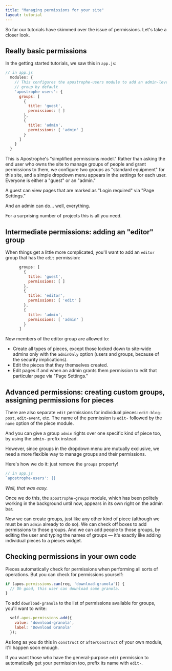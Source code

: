 ```yaml
---
title: "Managing permissions for your site"
layout: tutorial
---
```


So far our tutorials have skimmed over the issue of permissions. Let's take a closer look.

## Really basic permissions

In the getting started tutorials, we saw this in `app.js`:

```javascript
// in app.js
  modules: {
    // This configures the apostrophe-users module to add an admin-level
    // group by default
    'apostrophe-users': {
      groups: [
        {
          title: 'guest',
          permissions: [ ]
        },
        {
          title: 'admin',
          permissions: [ 'admin' ]
        }
      ]
    }
  }
```

This is Apostrophe's "simplified permissions model." Rather than asking the end user who owns the site to manage groups of people and grant permissions to them, we configure two groups as "standard equipment" for this site, and a simple dropdown menu appears in the settings for each user. Everyone is either a "guest" or an "admin."

A guest can view pages that are marked as "Login required" via "Page Settings."

And an admin can do... well, everything.

For a surprising number of projects this is all you need.

## Intermediate permissions: adding an "editor" group

When things get a little more complicated, you'll want to add an `editor` group that has the `edit` permission:

```javascript
      groups: [
        {
          title: 'guest',
          permissions: [ ]
        },
        {
          title: 'editor',
          permissions: [ 'edit' ]
        },
        {
          title: 'admin',
          permissions: [ 'admin' ]
        }
      ]
```

Now members of the editor group are allowed to:

* Create all types of pieces, except those locked down to site-wide admins only with the `adminOnly` option (users and groups, because of the security implications).
* Edit the pieces that they themselves created.
* Edit pages if and when an admin grants them permission to edit that particular page via "Page Settings."

## Advanced permissions: creating custom groups, assigning permissions for pieces

There are also separate `edit` permissions for individual pieces: `edit-blog-post`, `edit-event`, etc. The name of the permission is `edit-` followed by the `name` option of the piece module.

And you can give a group `admin` rights over one specific kind of piece too, by using the `admin-` prefix instead.

However, since groups in the dropdown menu are mutually exclusive, we need a more flexible way to manage groups and their permissions.

Here's how we do it: just remove the `groups` property!

```javascript
// in app.js
`apostrophe-users': {}
```

*Well, that was easy.*

Once we do this, the `apostrophe-groups` module, which has been politely working in the background until now, appears in its own right on the admin bar.

Now we can create groups, just like any other kind of piece (although we must be an `admin` already to do so). We can check off boxes to add permissions to those groups. And we can add people to those groups, by editing the user and typing the names of groups — it's exactly like adding individual pieces to a pieces widget.

## Checking permissions in your own code

Pieces automatically check for permissions when performing all sorts of operations. But you can check for permissions yourself:

```javascript
if (apos.permissions.can(req, 'download-granola')) {
  // Oh good, this user can download some granola.
}
```

To add `download-granola` to the list of permissions available for groups, you'll want to write:

```javascript
  self.apos.permissions.add({
    value: 'download-granola',
    label: 'Download Granola'
  });
```

As long as you do this in `construct` or `afterConstruct` of your own module, it'll happen soon enough.

If you want those who have the general-purpose `edit` permission to automatically get your permission too, prefix its name with `edit-`.
